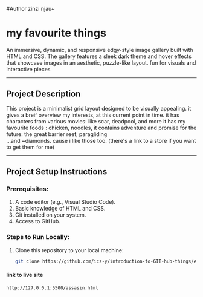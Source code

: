 #Author
zinzi njau~

# my favourite things 

An immersive, dynamic, and responsive edgy-style image gallery built with HTML and CSS. 
The gallery features a sleek dark theme and hover effects that showcase images in an aesthetic, puzzle-like layout. 
fun for visuals and interactive pieces

---

## Project Description

This project is a minimalist grid layout designed to be visually appealing. 
it gives a breif overview my interests, at this current point in time.
it has characters from various movies: like scar, deadpool, and more
it has my favourite foods : chicken, noodles,
it contains adventure and promise for the future: the great barrier reef, paragliding\
...and ~diamonds. cause i like those too.  (there's a link to a store if you want to get them for me)

---

## Project Setup Instructions

### Prerequisites:
1. A code editor (e.g., Visual Studio Code).
2. Basic knowledge of HTML and CSS.
3. Git installed on your system.
4. Access to GitHub.

### Steps to Run Locally:
1. Clone this repository to your local machine:
   ```bash
   git clone https://github.com/icz-y/introduction-to-GIT-hub-things/edit/main/README.md
#### link to live site
   ```bash
http://127.0.0.1:5500/assasin.html
